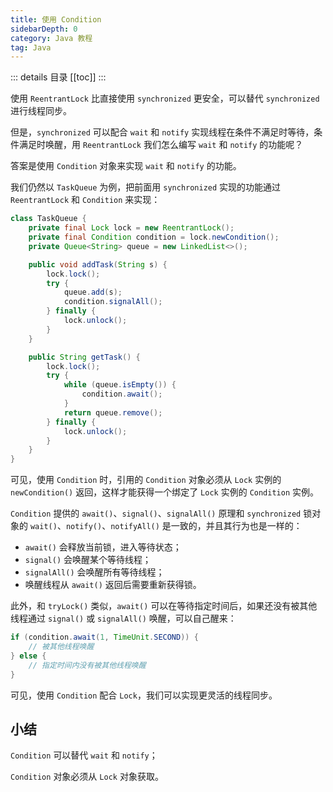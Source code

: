 ```yaml
---
title: 使用 Condition
sidebarDepth: 0
category: Java 教程
tag: Java
---
```


::: details 目录
[[toc]]
:::


使用 `ReentrantLock` 比直接使用 `synchronized` 更安全，可以替代 `synchronized` 进行线程同步。

但是，`synchronized` 可以配合 `wait` 和 `notify` 实现线程在条件不满足时等待，条件满足时唤醒，用 `ReentrantLock` 我们怎么编写 `wait` 和 `notify` 的功能呢？

答案是使用 `Condition` 对象来实现 `wait` 和 `notify` 的功能。

我们仍然以 `TaskQueue` 为例，把前面用 `synchronized` 实现的功能通过 `ReentrantLock` 和 `Condition` 来实现：

```java
class TaskQueue {
    private final Lock lock = new ReentrantLock();
    private final Condition condition = lock.newCondition();
    private Queue<String> queue = new LinkedList<>();

    public void addTask(String s) {
        lock.lock();
        try {
            queue.add(s);
            condition.signalAll();
        } finally {
            lock.unlock();
        }
    }

    public String getTask() {
        lock.lock();
        try {
            while (queue.isEmpty()) {
                condition.await();
            }
            return queue.remove();
        } finally {
            lock.unlock();
        }
    }
}
```

可见，使用 `Condition` 时，引用的 `Condition` 对象必须从 `Lock` 实例的 `newCondition()` 返回，这样才能获得一个绑定了 `Lock` 实例的 `Condition` 实例。

`Condition` 提供的 `await()`、`signal()`、`signalAll()` 原理和 `synchronized` 锁对象的 `wait()`、`notify()`、`notifyAll()` 是一致的，并且其行为也是一样的：

- `await()` 会释放当前锁，进入等待状态；
- `signal()` 会唤醒某个等待线程；
- `signalAll()` 会唤醒所有等待线程；
- 唤醒线程从 `await()` 返回后需要重新获得锁。

此外，和 `tryLock()` 类似，`await()` 可以在等待指定时间后，如果还没有被其他线程通过 `signal()` 或 `signalAll()` 唤醒，可以自己醒来：

```java
if (condition.await(1, TimeUnit.SECOND)) {
    // 被其他线程唤醒
} else {
    // 指定时间内没有被其他线程唤醒
}
```

可见，使用 `Condition` 配合 `Lock`，我们可以实现更灵活的线程同步。

## 小结

`Condition` 可以替代 `wait` 和 `notify`；

`Condition` 对象必须从 `Lock` 对象获取。